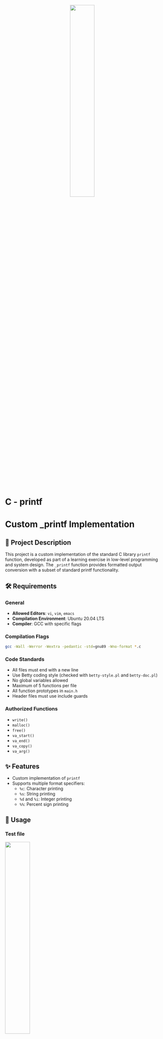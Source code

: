 <p align="center">
   <img src="https://github.com/user-attachments/assets/7d564981-cb81-43e7-819a-25ffcfc5bd72" width=40% height=40%/>
</p>

# C - printf

# Custom _printf Implementation

## 📝 Project Description

This project is a custom implementation of the standard C library `printf` function, developed as part of a learning exercise in low-level programming and system design. The `_printf` function provides formatted output conversion with a subset of standard printf functionality.

## 🛠 Requirements

### General
- **Allowed Editors**: `vi`, `vim`, `emacs`
- **Compilation Environment**: Ubuntu 20.04 LTS
- **Compiler**: GCC with specific flags

### Compilation Flags
```bash
gcc -Wall -Werror -Wextra -pedantic -std=gnu89 -Wno-format *.c
```

### Code Standards
- All files must end with a new line
- Use Betty coding style (checked with `betty-style.pl` and `betty-doc.pl`)
- No global variables allowed
- Maximum of 5 functions per file
- All function prototypes in `main.h`
- Header files must use include guards

### Authorized Functions
- `write()`
- `malloc()`
- `free()`
- `va_start()`
- `va_end()`
- `va_copy()`
- `va_arg()`

## ✨ Features

- Custom implementation of `printf`
- Supports multiple format specifiers:
  - `%c`: Character printing
  - `%s`: String printing
  - `%d` and `%i`: Integer printing
  - `%%`: Percent sign printing

## 🚀 Usage

### Test file
<img src="https://github.com/user-attachments/assets/b205c6bc-5388-4c28-beca-acefb8441510" width=40% height=40%> 

### Output
<img src="https://github.com/user-attachments/assets/32c6fab5-6f6f-48a9-b8f8-a39144a4a15b">


## 📦 Project Structure

- `_printf.c`: Main printf implementation
- `specifieur.c`: Format specifier handler functions
- `array.c`: Specifier-to-function mapping
- `main.h`: Header file with function prototypes
- `specifieur.h`: Specifier struct definition

## 🔍 Current Limitations

- Limited format specifier support
- No floating-point number handling
- Basic error management

## 📋 Recommended Development Process

1. Implement basic functionality
2. Create thorough test cases
3. Handle edge cases
4. Optimize and refactor
5. Ensure Betty style compliance



## 👥 Authors

- [Alexiscnl](https://github.com/Alexiscnl)
- [P-Y74](https://github.com/P-Y74)

